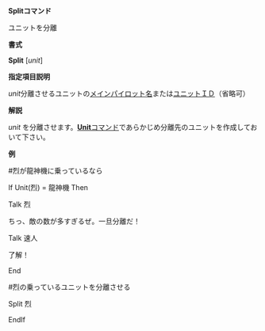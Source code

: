 **Splitコマンド**

ユニットを分離

**書式**

**Split** [*unit*]

**指定項目説明**

*unit*分離させるユニットの[メインパイロット名](メインパイロット名)または[ユニットＩＤ](ユニットＩＤ)（省略可）

**解説**

*unit* を分離させます。[**Unit**コマンド](Unitコマンド)であらかじめ分離先のユニットを作成しておいて下さい。

**例**

#烈が龍神機に乗っているなら

If Unit(烈) = 龍神機 Then

Talk 烈

ちっ、敵の数が多すぎるぜ。一旦分離だ！

Talk 速人

了解！

End

#烈の乗っているユニットを分離させる

Split 烈

EndIf
